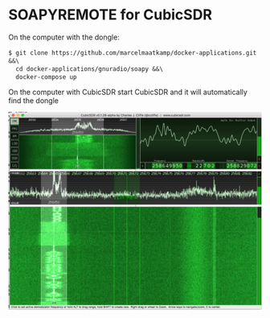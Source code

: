 # SOAPYREMOTE for CubicSDR

On the computer with the dongle:
```
$ git clone https://github.com/marcelmaatkamp/docker-applications.git &&\
  cd docker-applications/gnuradio/soapy &&\
  docker-compose up
```

On the computer with CubicSDR start CubicSDR and it will automatically find the dongle

![image](Schermafbeelding%202016-05-21%20om%2012.50.19.png)
